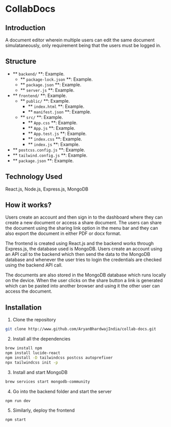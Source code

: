 # CollabDocs

## Introduction

A document editor wherein multiple users can edit the same document simulataneously, only requirement being that the users must be logged in.

## Structure

- ** `backend/` **: Example.
    - ** `package-lock.json` **: Example.
    - ** `package.json` **: Example.
    - ** `server.js` **: Example.
- ** `frontend/` **: Example.
    - ** `public/` **: Example.
        - ** `index.html` **: Example.
        - ** `manifest.json` **: Example.
    - ** `src/` **: Example.
        - ** `App.css` **: Example.
        - ** `App.js` **: Example.
        - ** `App.test.js` **: Example.
        - ** `index.css` **: Example.
        - ** `index.js` **: Example.
- ** `postcss.config.js` **: Example.
- ** `tailwind.config.js` **: Example.
- ** `package.json` **: Example.

## Technology Used

React.js, Node.js, Express.js, MongoDB

## How it works?

Users create an account and then sign in to the dashboard where they can create a new document or access a share document. The users can share the document using the sharing link option in the menu bar and they can also export the document in either PDF or docx format.

The frontend is created using React.js and the backend works through Express.js, the database used is MongoDB. Users create an account using an API call to the backend which then send the data to the MongoDB database and whenever the user tries to login the credentials are checked using the backend API call.

The documents are also stored in the MongoDB database which runs locally on the device. When the user clicks on the share button a link is generated which can be pasted into another browser and using it the other user can access the document.

## Installation

1. Clone the repository

```bash
git clone http://www.github.com/AryanBhardwajIndia/collab-docs.git
```

2. Install all the dependencies

```bash
brew install npm
npm install lucide-react
npm install -D tailwindcss postcss autoprefixer
npx tailwindcss init -p
```

3. Install and start MongoDB

```bash
brew services start mongodb-community
```

4. Go into the backend folder and start the server

```bash
npm run dev
```

5. Similarly, deploy the frontend

```bash
npm start
```